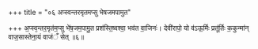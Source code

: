 +++
title = "०६ अप्स्वन्तरमृतमप्सु भेषजमपामुत"

+++
अ॒प्स्व᳕न्तर॒मृत॑म॒प्सु भे॑ष॒जम॒पामु॒त प्रश॑स्ति॒ष्वश्वा॒ भव॑त वा॒जिनः॑। देवी॑रापो॒ यो व॑ऽऊ॒र्मिः प्रतू॑र्तिः क॒कुन्मा॑न् वाज॒सास्तेना॒यं वाज॑ँ सेत् ॥६॥